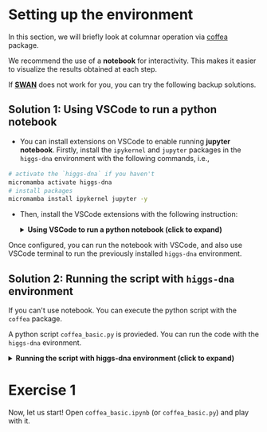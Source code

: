 # Setting up the environment

In this section, we will briefly look at columnar operation via [coffea](https://coffeateam.github.io/coffea/index.html) package.

We recommend the use of a **notebook** for interactivity. This makes it easier to visualize the results obtained at each step.

If [**SWAN**](https://swan.docs.cern.ch/intro/what_is/#what-is-swan) does not work for you, you can try the following backup solutions.

## Solution 1: Using VSCode to run a python notebook

- You can install extensions on VSCode to enable running **jupyter notebook**. Firstly, install the `ipykernel` and `jupyter` packages in the `higgs-dna` environment with the following commands, i.e.,

```bash
# activate the `higgs-dna` if you haven't
micromamba activate higgs-dna
# install packages
micromamba install ipykernel jupyter -y
```

- Then, install the VSCode extensions with the following instruction:
    
    <details>
    <summary> <b>Using VSCode to run a python notebook (click to expand)</b></summary>

    1. Go to `Extensions` in VSCode 

        <img src="figure/VSCode_Extension.png" alt="drawing" style="width:100px;"/>

    2. Search for "python" in the search box. And hit `install in SSH: lxplus9` to install the **Python** extension from **Microsoft**

        <img src="figure/python_ext.png" alt="drawing" style="width:100px;"/>


    3. Once **Python** extension installed. Continue to install the **Jupyter** extension.
        
        Again, search for "jupyter". And install **Jupyter** extension from **Microsoft**

        <img src="figure/jupyter_ext.png" alt="drawing" style="width:100px;"/>

    4. We are able to run the notebook in VSCode. Let us have a quick test.

        - Find the `higgsdna_finalfits_tutorial_24/01_columnar_introduction/coffea_basic.ipynb` in the `File Explore` and open it.

            In the top right corner, hit `Select Kernel` to choose the python kernel. 

            <img src="figure/01_coffea_notebook_1.png" alt="drawing" style="weight:500px;"/>

        - Click `Python Environments...` in the pop-up window.

            <img src="figure/01_coffea_notebook_2.png" alt="drawing" style="weight:500px;"/>

        - Choose the **higgs-dna** environment that has been installed by following [00_HiggsDNA_setup](https://gitlab.cern.ch/jspah/higgsdna_finalfits_tutorial_24/-/tree/master/00_HiggsDNA_setup?ref_type=heads).  

            <img src="figure/01_coffea_notebook_3.png" alt="drawing" style="weight:500px;"/>

        - Each code cell could be executed with **`Shift+Enter`**. Go to the first python code cell (Under **Load a root file from gluon-gluon fusion $H \rightarrow \gamma \gamma$**), then **`Shift+Enter`**, if it works, you will be able to see a checkmark in the bottom right corner (**Note**: If this is the first execution, it may take longer).

            <img src="figure/01_coffea_notebook_4.png" alt="drawing" style="weight:500px;"/>


    </details>

Once configured, you can run the notebook with VSCode, and also use VSCode terminal to run the previously installed `higgs-dna` environment.

## Solution 2: Running the script with `higgs-dna` environment

If you can't use notebook. You can execute the python script with the `coffea` package.

A python script `coffea_basic.py` is provieded. You can run the code with the `higgs-dna` evironment.

<details>
<summary> <b>Running the script with higgs-dna environment (click to expand)</b></summary>



```bash
# activate the `higgs-dna` if you haven't
micromamba activate higgs-dna

# run the script
python coffea_basic.py
```

Please note:

- `coffea_basic.py` just simply gathers the code from the notebook cells. You can find comments (e.g., `# cell 21`) that indicate which notebook cell the code snippet matches. 
    
    **Most of the code snippets are commented. You can uncomment them step by step**.
- The output from `python coffea_basic.py` is not as pretty  as the notebook output. Particularly, we can not view histograms within the terminal directly. 

    **Thus, the histograms are stored as `png` files.**

    Some tips to view the plots:
    
    - Using `ssh -XY` to enable `X11` forwarding for GUI, if you have a stable connection to lxplus. Then you can use `eog` to open png files.

    - To browser plots and files interactively, we could follow the suggestion from common analysis tool (**CAT**) group: [Interactive Plot Browser](https://cms-analysis.docs.cern.ch/guidelines/other/plot_browser/#manage-access-control).
    
        In this way, we could put plots to the **EOS**. Then the plots could be viewed from your own website with the [plot browser](https://cms-analysis.docs.cern.ch/guidelines/other/plot_browser/#install-the-plot-browser).

    - Simply download the plots locally.

</details>

# Exercise 1

Now, let us start! Open `coffea_basic.ipynb` (or `coffea_basic.py`) and play with it.